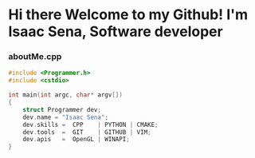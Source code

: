 # Hi there Welcome to my Github! I'm Isaac Sena, Software developer

### aboutMe.cpp
```c++
#include <Programmer.h>
#include <cstdio>

int main(int argc, char* argv[])
{
    struct Programmer dev;
    dev.name = "Isaac Sena";
    dev.skills =  CPP    | PYTHON | CMAKE;
    dev.tools  =  GIT    | GITHUB | VIM;
    dev.apis   =  OpenGL | WINAPI; 
}
```
